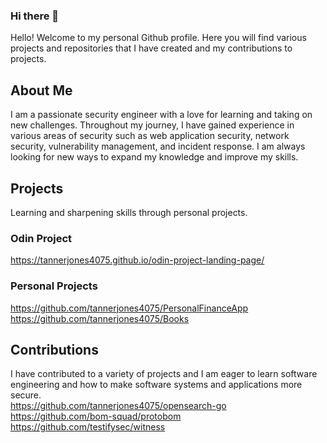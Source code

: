### Hi there 👋

Hello! Welcome to my personal Github profile. Here you will find various projects and repositories that I have created and my contributions to projects. 

## About Me
I am a passionate security engineer with a love for learning and taking on new challenges. Throughout my journey, I have gained experience in various areas of security such as web application security, network security, vulnerability management, and incident response. I am always looking for new ways to expand my knowledge and improve my skills.

## Projects
Learning and sharpening skills through personal projects.<br>
### Odin Project
https://tannerjones4075.github.io/odin-project-landing-page/<br>
### Personal Projects
https://github.com/tannerjones4075/PersonalFinanceApp<br>
https://github.com/tannerjones4075/Books<br>

## Contributions
I have contributed to a  variety of projects and I am eager to learn software engineering and how to make software systems and applications more secure. <br>
https://github.com/tannerjones4075/opensearch-go <br>
https://github.com/bom-squad/protobom <br>
https://github.com/testifysec/witness <br>


<!--
**tannerjones4075/tannerjones4075** is a ✨ _special_ ✨ repository because its `README.md` (this file) appears on your GitHub profile.

Here are some ideas to get you started:

- 🔭 I’m currently working on ...
- 🌱 I’m currently learning ...
- 👯 I’m looking to collaborate on ...
- 🤔 I’m looking for help with ...
- 💬 Ask me about ...
- 📫 How to reach me: ...
- 😄 Pronouns: ...
- ⚡ Fun fact: ...
-->
